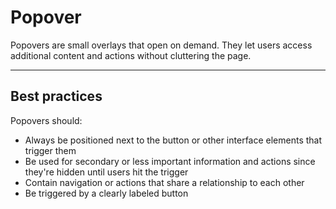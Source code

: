 # Popover

Popovers are small overlays that open on demand. They let users access additional content and actions without cluttering the page.

---

## Best practices

Popovers should:

- Always be positioned next to the button or other interface elements that trigger them
- Be used for secondary or less important information and actions since they're hidden until users hit the trigger
- Contain navigation or actions that share a relationship to each other
- Be triggered by a clearly labeled button
